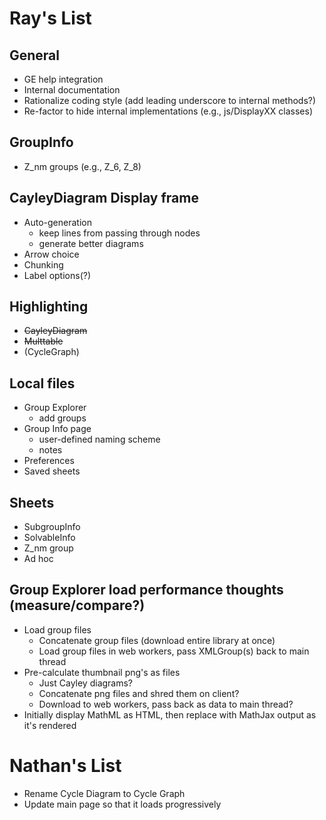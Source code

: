 
# Ray's List

## General

 * GE help integration
 * Internal documentation
 * Rationalize coding style (add leading underscore to internal methods?)
 * Re-factor to hide internal implementations (e.g., js/DisplayXX classes)

## GroupInfo

 * Z_nm groups (e.g., Z_6, Z_8)

## CayleyDiagram Display frame

 * Auto-generation
    * keep lines from passing through nodes
    * generate better diagrams
 * Arrow choice
 * Chunking
 * Label options(?)

## Highlighting

 * ~~CayleyDiagram~~
 * ~~Multtable~~
 * (CycleGraph)

## Local files

 * Group Explorer
    * add groups
 * Group Info page
    * user-defined naming scheme
    * notes
 * Preferences
 * Saved sheets

## Sheets

 * SubgroupInfo
 * SolvableInfo
 * Z_nm group
 * Ad hoc

## Group Explorer load performance thoughts (measure/compare?)
 * Load group files
     * Concatenate group files (download entire library at once)
     * Load group files in web workers, pass XMLGroup(s) back to main thread
 * Pre-calculate thumbnail png's as files
     * Just Cayley diagrams?
     * Concatenate png files and shred them on client?
     * Download to web workers, pass back as data to main thread?
 * Initially display MathML as HTML, then replace with MathJax output as it's rendered

# Nathan's List

 * Rename Cycle Diagram to Cycle Graph
 * Update main page so that it loads progressively
